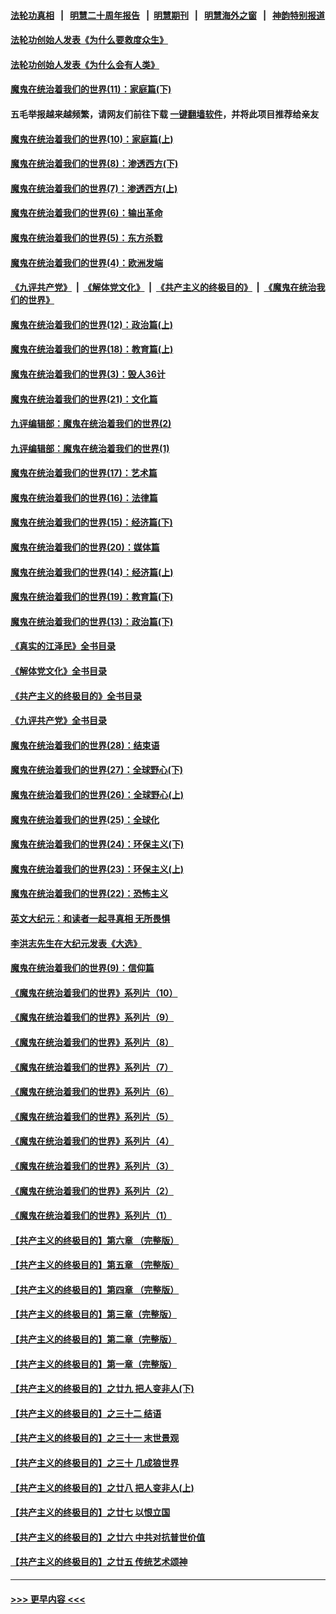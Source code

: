 #### [法轮功真相](https://github.com/gfw-breaker/truth/blob/master/README.md?t=0) &nbsp;&nbsp;|&nbsp;&nbsp; [明慧二十周年报告](https://github.com/gfw-breaker/mh-reports/blob/master/README.md?t=0) &nbsp;&nbsp;|&nbsp;&nbsp;[明慧期刊](https://github.com/gfw-breaker/mh-qikan) &nbsp;&nbsp;|&nbsp;&nbsp; [明慧海外之窗](https://github.com/gfw-breaker/mh-news/blob/master/README.md?t=0) &nbsp;&nbsp;|&nbsp;&nbsp; [神韵特别报道](https://github.com/gfw-breaker/mh-news/blob/master/shenyun.md?t=0)
#### [法轮功创始人发表《为什么要救度众生》](../pages/nsc422/n13975246.md?t=06280943) 
#### [法轮功创始人发表《为什么会有人类》](../pages/nsc422/n13912117.md?t=06280943) 
#### [魔鬼在统治着我们的世界(11)：家庭篇(下)](../pages/nsc422/n10440961.md?t=06280943) 
#### 五毛举报越来越频繁，请网友们前往下载 [一键翻墙软件](https://github.com/gfw-breaker/ssr-accounts)，并将此项目推荐给亲友
#### [魔鬼在统治着我们的世界(10)：家庭篇(上)](../pages/nsc422/n10435448.md?t=06280943) 
#### [魔鬼在统治着我们的世界(8)：渗透西方(下)](../pages/nsc422/n10429603.md?t=06280943) 
#### [魔鬼在统治着我们的世界(7)：渗透西方(上)](../pages/nsc422/n10426013.md?t=06280943) 
#### [魔鬼在统治着我们的世界(6)：输出革命](../pages/nsc422/n10421536.md?t=06280943) 
#### [魔鬼在统治着我们的世界(5)：东方杀戮](../pages/nsc422/n10417707.md?t=06280943) 
#### [魔鬼在统治着我们的世界(4)：欧洲发端](../pages/nsc422/n10414890.md?t=06280943) 
#### [《九评共产党》](https://github.com/begood0513/9ping.md/blob/master/README.md) &nbsp;|&nbsp; [《解体党文化》](../../../../jtdwh.md/blob/master/README.md)  &nbsp;|&nbsp; [《共产主义的终极目的》](../../../../gczydzjmd.md/blob/master/README.md) &nbsp;|&nbsp; [《魔鬼在统治我们的世界》](../../../../mgztzwmdsj.md/blob/master/README.md) 
#### [魔鬼在统治着我们的世界(12)：政治篇(上)](../pages/nsc422/n10444576.md?t=06280943) 
#### [魔鬼在统治着我们的世界(18)：教育篇(上)](../pages/nsc422/n10526970.md?t=06280943) 
#### [魔鬼在统治着我们的世界(3)：毁人36计](../pages/nsc422/n10411583.md?t=06280943) 
#### [魔鬼在统治着我们的世界(21)：文化篇](../pages/nsc422/n10597706.md?t=06280943) 
#### [九评编辑部：魔鬼在统治着我们的世界(2)](../pages/nsc422/n10410036.md?t=06280943) 
#### [九评编辑部：魔鬼在统治着我们的世界(1)](../pages/nsc422/n10406825.md?t=06280943) 
#### [魔鬼在统治着我们的世界(17)：艺术篇](../pages/nsc422/n10499093.md?t=06280943) 
#### [魔鬼在统治着我们的世界(16)：法律篇](../pages/nsc422/n10485969.md?t=06280943) 
#### [魔鬼在统治着我们的世界(15)：经济篇(下)](../pages/nsc422/n10469975.md?t=06280943) 
#### [魔鬼在统治着我们的世界(20)：媒体篇](../pages/nsc422/n10586579.md?t=06280943) 
#### [魔鬼在统治着我们的世界(14)：经济篇(上)](../pages/nsc422/n10457370.md?t=06280943) 
#### [魔鬼在统治着我们的世界(19)：教育篇(下)](../pages/nsc422/n10564808.md?t=06280943) 
#### [魔鬼在统治着我们的世界(13)：政治篇(下)](../pages/nsc422/n10448270.md?t=06280943) 
#### [《真实的江泽民》全书目录](../pages/nsc422/n13721399.md?t=06280943) 
#### [《解体党文化》全书目录](../pages/nsc422/n13721157.md?t=06280943) 
#### [《共产主义的终极目的》全书目录](../pages/nsc422/n13721048.md?t=06280943) 
#### [《九评共产党》全书目录](../pages/nsc422/n13708085.md?t=06280943) 
#### [魔鬼在统治着我们的世界(28)：结束语](../pages/nsc422/n10936246.md?t=06280943) 
#### [魔鬼在统治着我们的世界(27)：全球野心(下)](../pages/nsc422/n10928319.md?t=06280943) 
#### [魔鬼在统治着我们的世界(26)：全球野心(上)](../pages/nsc422/n10900318.md?t=06280943) 
#### [魔鬼在统治着我们的世界(25)：全球化](../pages/nsc422/n10788205.md?t=06280943) 
#### [魔鬼在统治着我们的世界(24)：环保主义(下)](../pages/nsc422/n10695307.md?t=06280943) 
#### [魔鬼在统治着我们的世界(23)：环保主义(上)](../pages/nsc422/n10688613.md?t=06280943) 
#### [魔鬼在统治着我们的世界(22)：恐怖主义](../pages/nsc422/n10614727.md?t=06280943) 
#### [英文大纪元：和读者一起寻真相 无所畏惧](../pages/nsc422/n12542027.md?t=06280943) 
#### [李洪志先生在大纪元发表《大选》](../pages/nsc422/n12534746.md?t=06280943) 
#### [魔鬼在统治着我们的世界(9)：信仰篇](../pages/nsc422/n10432159.md?t=06280943) 
#### [《魔鬼在统治着我们的世界》系列片（10）](../pages/nsc422/n12292670.md?t=06280943) 
#### [《魔鬼在统治着我们的世界》系列片（9）](../pages/nsc422/n12290859.md?t=06280943) 
#### [《魔鬼在统治着我们的世界》系列片（8）](../pages/nsc422/n12287445.md?t=06280943) 
#### [《魔鬼在统治着我们的世界》系列片（7）](../pages/nsc422/n12283425.md?t=06280943) 
#### [《魔鬼在统治着我们的世界》系列片（6）](../pages/nsc422/n12282314.md?t=06280943) 
#### [《魔鬼在统治着我们的世界》系列片（5）](../pages/nsc422/n12281419.md?t=06280943) 
#### [《魔鬼在统治着我们的世界》系列片（4）](../pages/nsc422/n12274024.md?t=06280943) 
#### [《魔鬼在统治着我们的世界》系列片（3）](../pages/nsc422/n12271322.md?t=06280943) 
#### [《魔鬼在统治着我们的世界》系列片（2）](../pages/nsc422/n12269049.md?t=06280943) 
#### [《魔鬼在统治着我们的世界》系列片（1）](../pages/nsc422/n12267575.md?t=06280943) 
#### [【共产主义的终极目的】第六章 （完整版）](../pages/nsc422/n11428913.md?t=06280943) 
#### [【共产主义的终极目的】第五章 （完整版）](../pages/nsc422/n11428912.md?t=06280943) 
#### [【共产主义的终极目的】第四章 （完整版）](../pages/nsc422/n11428907.md?t=06280943) 
#### [【共产主义的终极目的】第三章（完整版）](../pages/nsc422/n11428848.md?t=06280943) 
#### [【共产主义的终极目的】第二章（完整版）](../pages/nsc422/n11428831.md?t=06280943) 
#### [【共产主义的终极目的】第一章（完整版）](../pages/nsc422/n11417651.md?t=06280943) 
#### [【共产主义的终极目的】之廿九 把人变非人(下)](../pages/nsc422/n11344140.md?t=06280943) 
#### [【共产主义的终极目的】之三十二 结语](../pages/nsc422/n11360535.md?t=06280943) 
#### [【共产主义的终极目的】之三十一 末世景观](../pages/nsc422/n11351129.md?t=06280943) 
#### [【共产主义的终极目的】之三十 几成狼世界](../pages/nsc422/n11348280.md?t=06280943) 
#### [【共产主义的终极目的】之廿八 把人变非人(上)](../pages/nsc422/n11340492.md?t=06280943) 
#### [【共产主义的终极目的】之廿七 以恨立国](../pages/nsc422/n11336944.md?t=06280943) 
#### [【共产主义的终极目的】之廿六 中共对抗普世价值](../pages/nsc422/n11324785.md?t=06280943) 
#### [【共产主义的终极目的】之廿五 传统艺术颂神](../pages/nsc422/n11296396.md?t=06280943) 

----
#### [ >>> 更早内容 <<< ](../indexes/nsc422-earlier.md)
